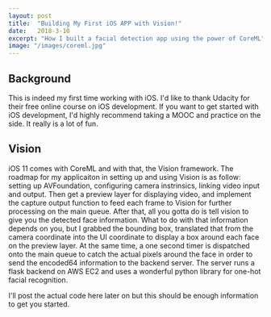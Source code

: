 ```yaml
---
layout: post
title:  "Building My First iOS APP with Vision!"
date:   2018-3-10
excerpt: "How I built a facial detection app using the power of CoreML"
image: "/images/coreml.jpg"
---
```


## Background

This is indeed my first time working with iOS. I'd like to thank Udacity for their free online course on iOS development. If you want to get started with iOS development, I'd highly recommend taking a MOOC and practice on the side. It really is a lot of fun.

## Vision

iOS 11 comes with CoreML and with that, the Vision framework. The roadmap for my applicaiton in setting up and using Vision is as follow: setting up AVFoundation, configuring camera instrinsics, linking video input and output. Then get a preview layer for displaying video, and implement the capture output function to feed each frame to Vision for further processing on the main queue. After that, all you gotta do is tell vision to give you the detected face information. What to do with that information depends on you, but I grabbed the bounding box, translated that from the camera coordinate into the UI coordinate to display a box around each face on the preview layer. At the same time, a one second timer is dispatched onto the main queue to catch the actual pixels around the face in order to send the encoded64 information to the backend server. The server runs a flask backend on AWS EC2 and uses a wonderful python library for one-hot facial recognition. 

I'll post the actual code here later on but this should be enough information to get you started.